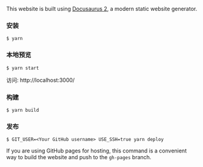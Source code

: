 This website is built using [Docusaurus 2](https://v2.docusaurus.io/), a modern static website generator.

### 安装

```
$ yarn
```

### 本地预览

```
$ yarn start
```

访问: http://localhost:3000/

### 构建

```
$ yarn build
```

### 发布

```
$ GIT_USER=<Your GitHub username> USE_SSH=true yarn deploy
```

If you are using GitHub pages for hosting, this command is a convenient way to build the website and push to the `gh-pages` branch.
